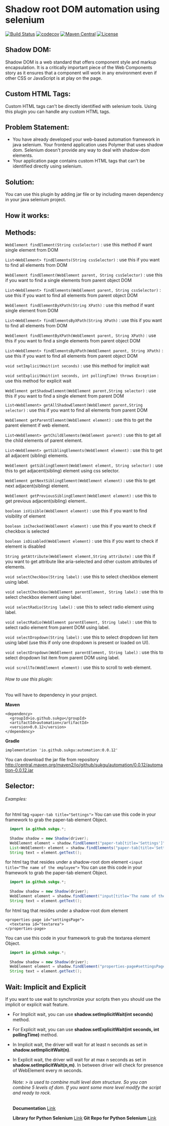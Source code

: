 # Shadow root DOM automation using selenium

[![Build Status](https://travis-ci.org/sukgu/shadow-automation-selenium.svg?branch=master)](https://travis-ci.org/sukgu/shadow-automation-selenium "Travis CI")
[![codecov](https://codecov.io/gh/sukgu/shadow-automation-selenium/branch/master/graph/badge.svg)](https://codecov.io/gh/sukgu/shadow-automation-selenium)
[![Maven Central](https://img.shields.io/maven-central/v/io.github.sukgu/automation.svg?label=Maven%20Central)](https://search.maven.org/search?q=g:%22io.github.sukgu%22%20AND%20a:%22automation%22)
[![License](https://img.shields.io/badge/License-Apache%202.0-blue.svg)](https://opensource.org/licenses/Apache-2.0)

## Shadow DOM:
Shadow DOM is a web standard that offers component style and markup encapsulation. It is a critically important piece of the Web Components story as it ensures that a component will work in any environment even if other CSS or JavaScript is at play on the page.

## Custom HTML Tags:
Custom HTML tags can't be directly identified with selenium tools. Using this plugin you can handle any custom HTML tags.

## Problem Statement:
- You have already developed your web-based automation framework in java selenium. Your frontend application uses Polymer that uses shadow dom. Selenium doesn't provide any way to deal with shadow-dom elements.
- Your application page contains custom HTML tags that can't be identified directly using selenium.

## Solution:
You can use this plugin by adding jar file or by including maven dependency in your java selenium project.

## How it works:

## Methods:
  `WebElement findElement(String cssSelector)` : use this method if want single element from DOM

  `List<WebElement> findElements(String cssSelector)` : use this if you want to find all elements from DOM
  
  `WebElement findElement(WebElement parent, String cssSelector)` : use this if you want to find a single elements from parent object DOM
  
  `List<WebElement> findElements(WebElement parent, String cssSelector)` : use this if you want to find all elements from parent object DOM
  
  `WebElement findElementByXPath(String XPath)` : use this method if want single element from DOM

  `List<WebElement> findElementsByXPath(String XPath)` : use this if you want to find all elements from DOM
  
  `WebElement findElementByXPath(WebElement parent, String XPath)` : use this if you want to find a single elements from parent object DOM
  
  `List<WebElement> findElementsByXPath(WebElement parent, String XPath)` : use this if you want to find all elements from parent object DOM
  
   `void setImplicitWait(int seconds)` : use this method for implicit wait
    
   `void setExplicitWait(int seconds, int pollingTime) throws Exception` : use this method for explicit wait
  
  `WebElement getShadowElement(WebElement parent,String selector)` : use this if you want to find a single element from parent DOM
  
  `List<WebElement> getAllShadowElement(WebElement parent,String selector)` : use this if you want to find all elements from parent DOM
  
  `WebElement getParentElement(WebElement element)` : use this to get the parent element if web element.
  
  `List<WebElement> getChildElements(WebElement parent)` : use this to get all the child elements of parent element.
  
  `List<WebElement> getSiblingElements(WebElement element)` : use this to get all adjacent (sibling) elements.
  
  `WebElement getSiblingElement(WebElement element, String selector)` : use this to get adjacent(sibling) element using css selector.
  
  `WebElement getNextSiblingElement(WebElement element)` : use this to get next adjacent(sibling) element.
  
  `WebElement getPreviousSiblingElement(WebElement element)` : use this to get previous adjacent(sibling) element..
  
  `boolean isVisible(WebElement element)` : use this if you want to find visibility of element
  
  `boolean isChecked(WebElement element)` : use this if you want to check if checkbox is selected 
  
  `boolean isDisabled(WebElement element)` : use this if you want to check if element is disabled
  
  `String getAttribute(WebElement element,String attribute)` : use this if you want to get attribute like aria-selected and other custom attributes of elements.
  
  `void selectCheckbox(String label)` : use this to select checkbox element using label.
  
  `void selectCheckbox(WebElement parentElement, String label)` : use this to select checkbox element using label.
  
  `void selectRadio(String label)` : use this to select radio element using label.
  
  `void selectRadio(WebElement parentElement, String label)` : use this to select radio element from parent DOM using label.
  
  `void selectDropdown(String label)` : use this to select dropdown list item using label (use this if only one dropdown is present or loaded on UI).
  
  `void selectDropdown(WebElement parentElement, String label)` : use this to select dropdown list item from parent DOM using label.
  
  `void scrollTo(WebElement element)` : use this to scroll to web element.
  
###### How to use this plugin:
  You will have to dependency in your project.
  
  **Maven**
  ```
  <dependency>
	<groupId>io.github.sukgu</groupId>
	<artifactId>automation</artifactId>
	<version>0.0.12</version>
  </dependency>
  ```
  
  **Gradle**
  ```
  implementation 'io.github.sukgu:automation:0.0.12'
  ```
  
  
 You can download the jar file from repository http://central.maven.org/maven2/io/github/sukgu/automation/0.0.12/automation-0.0.12.jar
  
## Selector:
  ###### Examples: 
  for html tag ``` <paper-tab title="Settings"> ```
  You can use this code in your framework to grab the paper-tab element Object.
  ```java
    import io.github.sukgu.*;
	
	Shadow shadow = new Shadow(driver);
	WebElement element = shadow.findElement("paper-tab[title='Settings']");
	List<WebElement> element = shadow.findElements("paper-tab[title='Settings']");
    String text = element.getText();
  ```
  for html tag that resides under a shadow-root dom element ``` <input title="The name of the employee"> ```
  You can use this code in your framework to grab the paper-tab element Object.
  ```java
    import io.github.sukgu.*;
	
	Shadow shadow = new Shadow(driver);
	WebElement element = shadow.findElement("input[title='The name of the employee']");
    String text = element.getText();
  ```
  for html tag that resides under a shadow-root dom element 
  ``` 
  <properties-page id="settingsPage"> 
    <textarea id="textarea">
  </properties-page>
  ```
  You can use this code in your framework to grab the textarea element Object.
  ```java
    import io.github.sukgu.*;
	
	Shadow shadow = new Shadow(driver);
	WebElement element = shadow.findElement("properties-page#settingsPage>textarea#textarea");
    String text = element.getText();
  ```
  
  ## Wait: Implicit and Explicit
If you want to use wait to synchronize your scripts then you should use the implicit or explicit wait feature.

* For Implicit wait, you can use **shadow.setImplicitWait(int seconds)** method.
* For Explicit wait, you can use **shadow.setExplicitWait(int seconds, int pollingTime)** method.

* In Implicit wait, the driver will wait for at least n seconds as set in **shadow.setImplicitWait(n)**.
* In Explicit wait, the driver will wait for at max n seconds as set in **shadow.setImplicitWait(n,m)**. In between driver will check for presence of WebElement every m seconds.
  
  ###### Note: > is used to combine multi level dom structure. So you can combine 5 levels of dom. If you want some more level modify the script and ready to rock.
  
  **Documentation** [Link](https://github.com/sukgu/shadow-automation-selenium/wiki)
  
  **Library for Python Selenium** [Link](https://pypi.org/project/pyshadow/)
  **Git Repo for Python Selenium** [Link](https://github.com/sukgu/pyshadow/)
  
